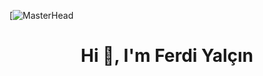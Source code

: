 [![MasterHead](https://images.prismic.io/axerve/5f7deac7-235e-4d48-9131-8de68711bc8e_Blockchain%20-%20Blog.jpg?ixlib=gatsbyFP&auto=compress%2Cformat&fit=max)
<h1 align="center">Hi 👋, I'm Ferdi Yalçın



